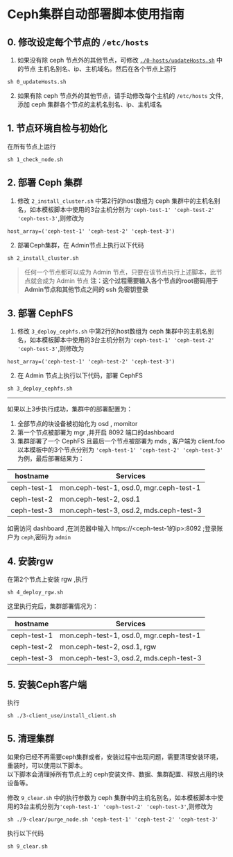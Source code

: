 # Ceph集群自动部署脚本使用指南
## 0. 修改设定每个节点的  `/etc/hosts`
1. 如果没有除 ceph 节点外的其他节点，可修改 [`./0-hosts/updateHosts.sh`](./0-hosts/updateHosts.sh) 中的节点 主机名别名、ip、主机域名。然后在各个节点上运行 
```
sh 0_updateHosts.sh
```
2. 如果有除 ceph 节点外的其他节点，请手动修改每个主机的 `/etc/hosts` 文件,添加 ceph 集群各个节点的主机名别名、ip、主机域名

## 1. 节点环境自检与初始化
在所有节点上运行 
```
sh 1_check_node.sh
```

## 2. 部署 Ceph 集群
1. 修改 `2_install_cluster.sh` 中第2行的host数组为 ceph 集群中的主机名别名，如本模板脚本中使用的3台主机分别为`'ceph-test-1' 'ceph-test-2' 'ceph-test-3'`,则修改为
```
host_array=('ceph-test-1' 'ceph-test-2' 'ceph-test-3')
```
2. 部署Ceph集群，在 Admin节点上执行以下代码
```
sh 2_install_cluster.sh
```
>任何一个节点都可以成为 Admin 节点，只要在该节点执行上述脚本，此节点就会成为 Admin 节点
**注：这个过程需要输入各个节点的root密码用于 Admin节点和其他节点之间的 ssh 免密钥登录**

## 3. 部署 CephFS
1. 修改 `3_deploy_cephfs.sh` 中第2行的host数组为 ceph 集群中的主机名别名，如本模板脚本中使用的3台主机分别为`'ceph-test-1' 'ceph-test-2' 'ceph-test-3'`,则修改为
```
host_array=('ceph-test-1' 'ceph-test-2' 'ceph-test-3')
```
2. 在 Admin 节点上执行以下代码，部署 CephFS
```
sh 3_deploy_cephfs.sh
```

-----
如果以上3步执行成功，集群中的部署配置为：
1. 全部节点的块设备被初始化为 osd , momitor
2. 第一个节点被部署为 mgr ,并开启 8092 端口的dashboard
3. 集群部署了一个 CephFS 且最后一个节点被部署为 mds , 客户端为 client.foo
以本模板中的3个节点分别为 `'ceph-test-1' 'ceph-test-2' 'ceph-test-3'` 为例，最后部署结果为：

hostname  | Services 
--------  | --------
ceph-test-1 | mon.ceph-test-1, osd.0, mgr.ceph-test-1
ceph-test-2 | mon.ceph-test-2, osd.1
ceph-test-3 | mon.ceph-test-3, osd.2, mds.ceph-test-3

如需访问 dashboard ,在浏览器中输入 https://<ceph-test-1的ip>:8092 ;登录账户为 `ceph`,密码为 `admin`

## 4. 安装rgw
在第2个节点上安装 rgw ,执行
```
sh 4_deploy_rgw.sh
```

这里执行完后，集群部署情况为：

hostname  | Services 
--------  | --------
ceph-test-1 | mon.ceph-test-1, osd.0, mgr.ceph-test-1
ceph-test-2 | mon.ceph-test-2, osd.1, rgw
ceph-test-3 | mon.ceph-test-3, osd.2, mds.ceph-test-3

## 5. 安装Ceph客户端
执行
```
sh ./3-client_use/install_client.sh
```

## 5. 清理集群
如果你已经不再需要ceph集群或者，安装过程中出现问题，需要清理安装环境，重装时，可以使用以下脚本。     
以下脚本会清理掉所有节点上的 ceph安装文件、数据、集群配置、释放占用的块设备等。

修改 `9_clear.sh` 中的执行参数为 ceph 集群中的主机名别名，如本模板脚本中使用的3台主机分别为`'ceph-test-1' 'ceph-test-2' 'ceph-test-3'`,则修改为
```
sh ./9-clear/purge_node.sh 'ceph-test-1' 'ceph-test-2' 'ceph-test-3'
```
执行以下代码
```
sh 9_clear.sh
```
